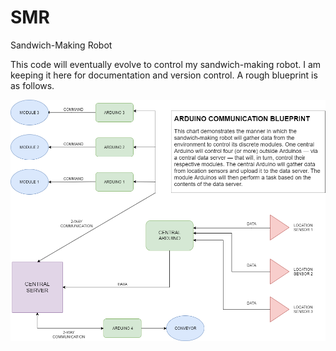 # SMR
Sandwich-Making Robot

This code will eventually evolve to control my sandwich-making robot. I am keeping it here for documentation and version control. A rough blueprint is as follows.

![Design](/design/chart.png?raw=true)
